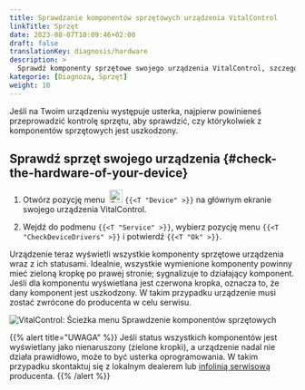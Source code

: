 ```yaml
---
title: Sprawdzanie komponentów sprzętowych urządzenia VitalControl
linkTitle: Sprzęt
date: 2023-08-07T10:09:46+02:00
draft: false
translationKey: diagnosis/hardware
description: >
  Sprawdź komponenty sprzętowe swojego urządzenia VitalControl, szczególnie jeśli podejrzewasz usterkę sprzętową.
kategorie: [Diagnoza, Sprzęt]
weight: 10
---
```

Jeśli na Twoim urządzeniu występuje usterka, najpierw powinieneś przeprowadzić kontrolę sprzętu, aby sprawdzić, czy którykolwiek z komponentów sprzętowych jest uszkodzony.

## Sprawdź sprzęt swojego urządzenia {#check-the-hardware-of-your-device}

1. Otwórz pozycję menu &nbsp;<img src="/icons/device.svg" width="23" align="bottom" alt="Device" /> `{{<T "Device" >}}` na głównym ekranie swojego urządzenia VitalControl.

1. Wejdź do podmenu `{{<T "Service" >}}`, wybierz pozycję menu `{{<T "CheckDeviceDrivers" >}}` i potwierdź `{{<T "Ok" >}}`.

Urządzenie teraz wyświetli wszystkie komponenty sprzętowe urządzenia wraz z ich statusami. Idealnie, wszystkie wymienione komponenty powinny mieć zieloną kropkę po prawej stronie; sygnalizuje to działający komponent. Jeśli dla komponentu wyświetlana jest czerwona kropka, oznacza to, że dany komponent jest uszkodzony. W takim przypadku urządzenie musi zostać zwrócone do producenta w celu serwisu.

   ![VitalControl: Ścieżka menu Sprawdzenie komponentów sprzętowych](../images/device-check.png "Sprawdzenie sprzętu")

{{% alert title="UWAGA" %}}
Jeśli status wszystkich komponentów jest wyświetlany jako nienaruszony (zielone kropki), a urządzenie nadal nie działa prawidłowo, może to być usterka oprogramowania. W takim przypadku skontaktuj się z lokalnym dealerem lub [infolinią serwisową](https://www.urbanonline.de/en/contact) producenta.
{{% /alert %}}
